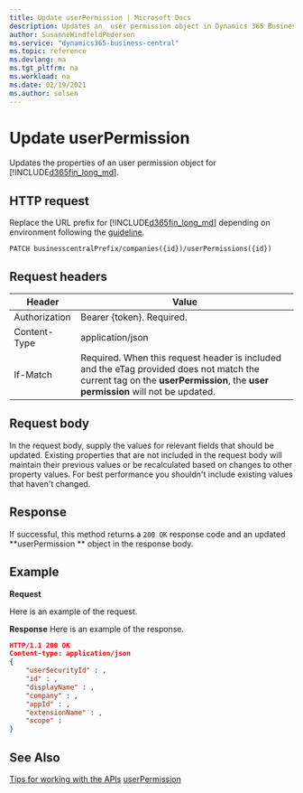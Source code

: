 ```yaml
---
title: Update userPermission | Microsoft Docs
description: Updates an  user permission object in Dynamics 365 Business Central.
author: SusanneWindfeldPedersen
ms.service: "dynamics365-business-central"
ms.topic: reference
ms.devlang: na
ms.tgt_pltfrm: na
ms.workload: na
ms.date: 02/19/2021
ms.author: solsen
---
```


<!-- NOTE: This article is an auto-generated stub from the metadata file. -->
<!-- The sections marked with an EDIT_IS_REQUIRED require manual editing. -->
# Update userPermission

Updates the properties of an user permission object for [!INCLUDE[d365fin_long_md](../../includes/d365fin_long_md.md)].

## HTTP request

Replace the URL prefix for [!INCLUDE[d365fin_long_md](../../includes/d365fin_long_md.md)] depending on environment following the [guideline](../../v2.0/endpoints-apis-for-dynamics.md).
<!-- START>EDIT_IS_REQUIRED. There URL for accessing the endpoint might be different or there might be more than one-->
```
PATCH businesscentralPrefix/companies({id})/userPermissions({id})
```
<!-- END>EDIT_IS_REQUIRED-->
## Request headers

|Header|Value|
|------|-----|
|Authorization  |Bearer {token}. Required. |
|Content-Type  |application/json|
|If-Match      |Required. When this request header is included and the eTag provided does not match the current tag on the **userPermission**, the **user permission** will not be updated. |

## Request body

In the request body, supply the values for relevant fields that should be updated. Existing properties that are not included in the request body will maintain their previous values or be recalculated based on changes to other property values. For best performance you shouldn't include existing values that haven't changed.

## Response

If successful, this method returns a ```200 OK``` response code and an updated **userPermission ** object in the response body.

## Example

**Request**

Here is an example of the request.
<!-- START>EDIT_IS_REQUIRED. There URL for accessing the endpoint might be different. Fill in the property values)
```json
PATCH https://{businesscentralPrefix}/api/v2.0/companies({id})/userPermissions({id})
Content-type: application/json
{
    "userSecurityId" : ,
    "id" :
}
```
<!-- END>EDIT_IS_REQUIRED -->
**Response**
Here is an example of the response.

<!-- START>EDIT_IS_REQUIRED. Fill in values for properties -->
```json
HTTP/1.1 200 OK
Content-type: application/json
{
    "userSecurityId" : ,
    "id" : ,
    "displayName" : ,
    "company" : ,
    "appId" : ,
    "extensionName" : ,
    "scope" :
}
```
<!-- END>EDIT_IS_REQUIRED-->
## See Also

[Tips for working with the APIs](/dynamics365/business-central/dev-itpro/developer/devenv-connect-apps-tips)
[userPermission](../resources/dynamics_userPermission.md)

